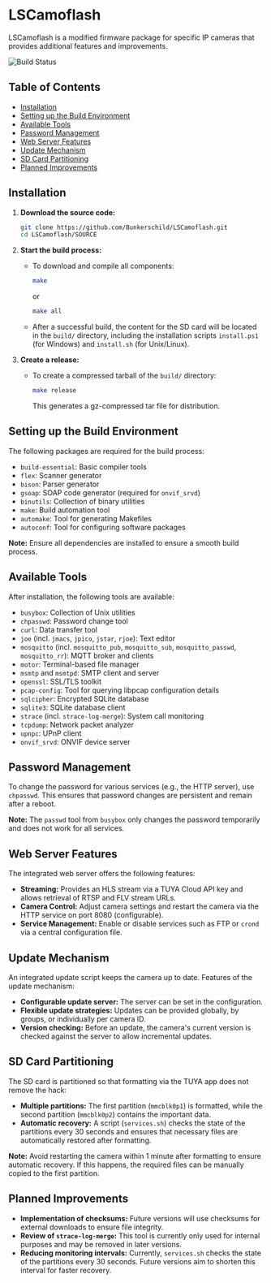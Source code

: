 # LSCamoflash

LSCamoflash is a modified firmware package for specific IP cameras that provides additional features and improvements.

![Build Status](https://github.com/Bunkerschild/LSCamoflash/actions/workflows/makefile.yml/badge.svg)

## Table of Contents

- [Installation](#installation)
- [Setting up the Build Environment](#setting-up-the-build-environment)
- [Available Tools](#available-tools)
- [Password Management](#password-management)
- [Web Server Features](#web-server-features)
- [Update Mechanism](#update-mechanism)
- [SD Card Partitioning](#sd-card-partitioning)
- [Planned Improvements](#planned-improvements)

## Installation

1. **Download the source code:**

   ```bash
   git clone https://github.com/Bunkerschild/LSCamoflash.git
   cd LSCamoflash/SOURCE
   ```

2. **Start the build process:**

   - To download and compile all components:

     ```bash
     make
     ```

     or

     ```bash
     make all
     ```

   - After a successful build, the content for the SD card will be located in the `build/` directory, including the installation scripts `install.ps1` (for Windows) and `install.sh` (for Unix/Linux).

3. **Create a release:**

   - To create a compressed tarball of the `build/` directory:

     ```bash
     make release
     ```

     This generates a gz-compressed tar file for distribution.

## Setting up the Build Environment

The following packages are required for the build process:

- `build-essential`: Basic compiler tools
- `flex`: Scanner generator
- `bison`: Parser generator
- `gsoap`: SOAP code generator (required for `onvif_srvd`)
- `binutils`: Collection of binary utilities
- `make`: Build automation tool
- `automake`: Tool for generating Makefiles
- `autoconf`: Tool for configuring software packages

**Note:** Ensure all dependencies are installed to ensure a smooth build process.

## Available Tools

After installation, the following tools are available:

- `busybox`: Collection of Unix utilities
- `chpasswd`: Password change tool
- `curl`: Data transfer tool
- `joe` (incl. `jmacs`, `jpico`, `jstar`, `rjoe`): Text editor
- `mosquitto` (incl. `mosquitto_pub`, `mosquitto_sub`, `mosquitto_passwd`, `mosquitto_rr`): MQTT broker and clients
- `motor`: Terminal-based file manager
- `msmtp` and `msmtpd`: SMTP client and server
- `openssl`: SSL/TLS toolkit
- `pcap-config`: Tool for querying libpcap configuration details
- `sqlcipher`: Encrypted SQLite database
- `sqlite3`: SQLite database client
- `strace` (incl. `strace-log-merge`): System call monitoring
- `tcpdump`: Network packet analyzer
- `upnpc`: UPnP client
- `onvif_srvd`: ONVIF device server

## Password Management

To change the password for various services (e.g., the HTTP server), use `chpasswd`. This ensures that password changes are persistent and remain after a reboot.

**Note:** The `passwd` tool from `busybox` only changes the password temporarily and does not work for all services.

## Web Server Features

The integrated web server offers the following features:

- **Streaming:** Provides an HLS stream via a TUYA Cloud API key and allows retrieval of RTSP and FLV stream URLs.
- **Camera Control:** Adjust camera settings and restart the camera via the HTTP service on port 8080 (configurable).
- **Service Management:** Enable or disable services such as FTP or `crond` via a central configuration file.

## Update Mechanism

An integrated update script keeps the camera up to date. Features of the update mechanism:

- **Configurable update server:** The server can be set in the configuration.
- **Flexible update strategies:** Updates can be provided globally, by groups, or individually per camera ID.
- **Version checking:** Before an update, the camera's current version is checked against the server to allow incremental updates.

## SD Card Partitioning

The SD card is partitioned so that formatting via the TUYA app does not remove the hack:

- **Multiple partitions:** The first partition (`mmcblk0p1`) is formatted, while the second partition (`mmcblk0p2`) contains the important data.
- **Automatic recovery:** A script (`services.sh`) checks the state of the partitions every 30 seconds and ensures that necessary files are automatically restored after formatting.

**Note:** Avoid restarting the camera within 1 minute after formatting to ensure automatic recovery. If this happens, the required files can be manually copied to the first partition.

## Planned Improvements

- **Implementation of checksums:** Future versions will use checksums for external downloads to ensure file integrity.
- **Review of `strace-log-merge`:** This tool is currently only used for internal purposes and may be removed in later versions.
- **Reducing monitoring intervals:** Currently, `services.sh` checks the state of the partitions every 30 seconds. Future versions aim to shorten this interval for faster recovery.
